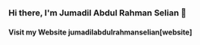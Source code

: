 ### Hi there, I'm Jumadil Abdul Rahman Selian 👋

#### Visit my Website jumadilabdulrahmanselian[website]

